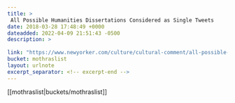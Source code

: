 ```yaml
---
title: > 
 All Possible Humanities Dissertations Considered as Single Tweets
date: 2018-03-28 17:48:49 +0000
dateadded: 2022-04-09 21:51:43 -0500
description: > 
 
link: "https://www.newyorker.com/culture/cultural-comment/all-possible-humanities-dissertations-considered-as-single-tweets/amp?intcid=mod-most-popular&__twitter_impression=true"
bucket: mothraslist
layout: urlnote
excerpt_separator: <!-- excerpt-end -->
--- 
```

 <!-- excerpt-end -->[[mothraslist|buckets/mothraslist]]
